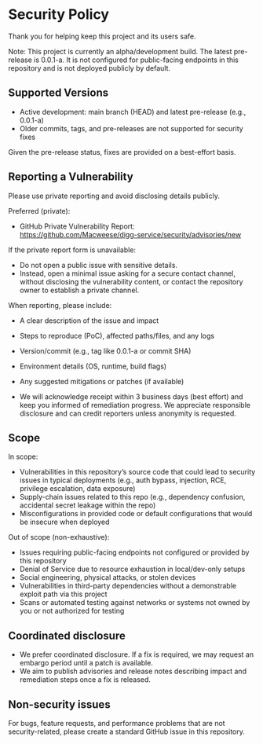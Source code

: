 # Security Policy

Thank you for helping keep this project and its users safe.

Note: This project is currently an alpha/development build. The latest pre-release is 0.0.1-a. It is not configured for public-facing endpoints in this repository and is not deployed publicly by default.

## Supported Versions

- Active development: main branch (HEAD) and latest pre-release (e.g., 0.0.1-a)
- Older commits, tags, and pre-releases are not supported for security fixes

Given the pre-release status, fixes are provided on a best-effort basis.

## Reporting a Vulnerability

Please use private reporting and avoid disclosing details publicly.

Preferred (private):
- GitHub Private Vulnerability Report:  
  https://github.com/Macweese/digg-service/security/advisories/new

If the private report form is unavailable:
- Do not open a public issue with sensitive details.
- Instead, open a minimal issue asking for a secure contact channel, without disclosing the vulnerability content, or contact the repository owner to establish a private channel.

When reporting, please include:
- A clear description of the issue and impact
- Steps to reproduce (PoC), affected paths/files, and any logs
- Version/commit (e.g., tag like 0.0.1-a or commit SHA)
- Environment details (OS, runtime, build flags)
- Any suggested mitigations or patches (if available)

- We will acknowledge receipt within 3 business days (best effort) and keep you informed of remediation progress. We appreciate responsible disclosure and can credit reporters unless anonymity is requested.

## Scope

In scope:
- Vulnerabilities in this repository’s source code that could lead to security issues in typical deployments (e.g., auth bypass, injection, RCE, privilege escalation, data exposure)
- Supply-chain issues related to this repo (e.g., dependency confusion, accidental secret leakage within the repo)
- Misconfigurations in provided code or default configurations that would be insecure when deployed

Out of scope (non-exhaustive):
- Issues requiring public-facing endpoints not configured or provided by this repository
- Denial of Service due to resource exhaustion in local/dev-only setups
- Social engineering, physical attacks, or stolen devices
- Vulnerabilities in third-party dependencies without a demonstrable exploit path via this project
- Scans or automated testing against networks or systems not owned by you or not authorized for testing

## Coordinated disclosure

- We prefer coordinated disclosure. If a fix is required, we may request an embargo period until a patch is available.
- We aim to publish advisories and release notes describing impact and remediation steps once a fix is released.

## Non-security issues

For bugs, feature requests, and performance problems that are not security-related, please create a standard GitHub issue in this repository.